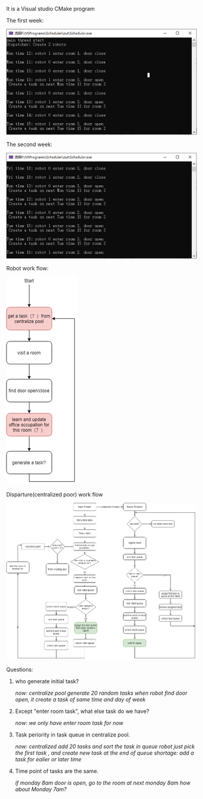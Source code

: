It is a Visual studio CMake program

The first week:

![result](./image/result1.png)

The second week:

![result](./image/result2.png)

Robot work flow:

![robot](./image/robot_workflow.png)

Disparture(centralized poor) work flow

![scheduler](./image/scheduler.png)

Questions:

1. who generate initial task?

    *now: centralize pool generate 20 random tasks*
    *when robot find door open, it create a task of same time and day of week*

2. Except "enter room task", what else task do we have?
    
    *now: we only have enter room task for now*
    
3. Task periority in task queue in centralize pool. 

    *now: centralized add 20 tasks and sort the task in queue*
    *robot just pick the first task , and create new task at the end of queue*
    *shortage: add a task for ealier or later time*

4. Time point of tasks are the same.
    
    *if monday 8am door is open, go to the room at next monday 8am* 
    *how about Monday 7am?*
